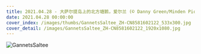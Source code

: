```yaml
---
title: 2021.04.28 - 大萨尔提岛上的北方塘鹅，爱尔兰 (© Danny Green/Minden Pictures)
date: 2021.04.28 00:00:00
cover_index: /images/thumbs/GannetsSaltee_ZH-CN8581602122_533x300.jpg
cover_detail: /images/GannetsSaltee_ZH-CN8581602122_1920x1080.jpg
---
```


![GannetsSaltee](/images/GannetsSaltee_ZH-CN8581602122_1920x1080.jpg)
